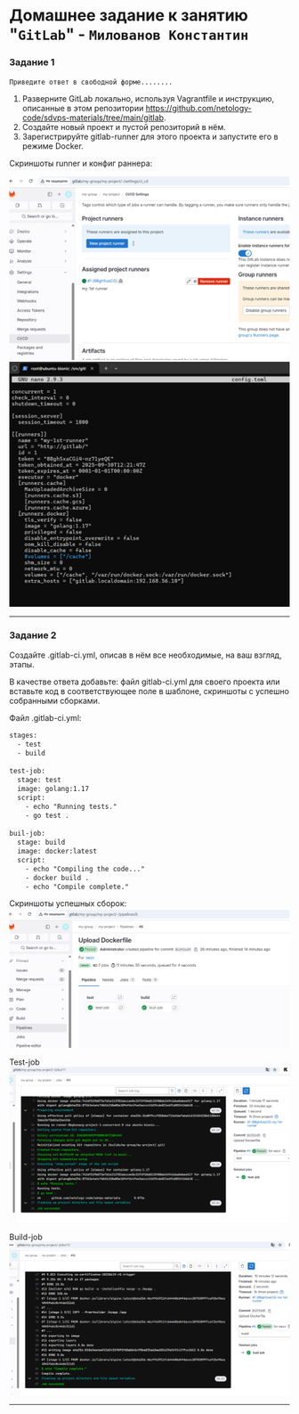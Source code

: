 # Домашнее задание к занятию "`GitLab`" - `Милованов Константин`


### Задание 1

`Приведите ответ в свободной форме........`

1. Разверните GitLab локально, используя Vagrantfile и инструкцию, описанные в этом репозитории https://github.com/netology-code/sdvps-materials/tree/main/gitlab.
2. Создайте новый проект и пустой репозиторий в нём.
3. Зарегистрируйте gitlab-runner для этого проекта и запустите его в режиме Docker.

Скриншоты runner и конфиг раннера:

![runner](img/Screen200941_runner.png)
![runner config](img/Screen201104_runner_conf.png)

---

### Задание 2

Создайте .gitlab-ci.yml, описав в нём все необходимые, на ваш взгляд, этапы.

В качестве ответа добавьте:
файл gitlab-ci.yml для своего проекта или вставьте код в соответствующее поле в шаблоне, скриншоты с успешно собранными сборками.

Файл .gitlab-ci.yml:

```
stages:
  - test
  - build

test-job:
  stage: test
  image: golang:1.17
  script:
    - echo "Running tests." 
    - go test .

buil-job:
  stage: build
  image: docker:latest
  script:
    - echo "Compiling the code..."
    - docker build .
    - echo "Compile complete."
```

Скриншоты успешных сборок:
![Pipeline](img/Screen222045_pipeline.png)

Test-job
![Test-job](img/Screen222112_test.png)

Build-job
![Build-job](img/Screen222150_build.png)

---
